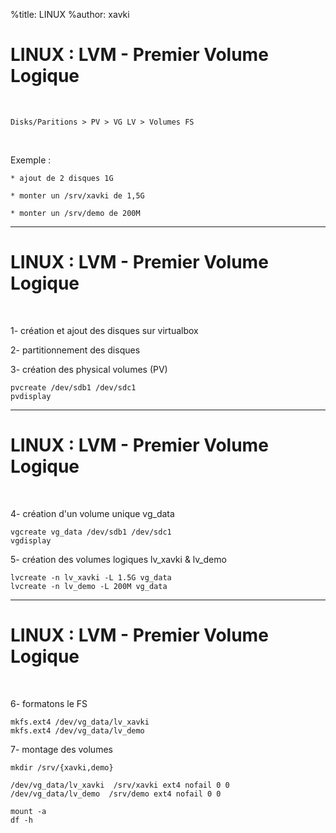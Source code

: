 %title: LINUX
%author: xavki


# LINUX : LVM - Premier Volume Logique

<br>

	Disks/Paritions > PV > VG LV > Volumes FS

<br>

Exemple :

	* ajout de 2 disques 1G

	* monter un /srv/xavki de 1,5G

	* monter un /srv/demo de 200M

----------------------------------------------------------------------------

# LINUX : LVM - Premier Volume Logique

<br>

1- création et ajout des disques sur virtualbox

2- partitionnement des disques

3- création des physical volumes (PV)

```
pvcreate /dev/sdb1 /dev/sdc1
pvdisplay
```

----------------------------------------------------------------------------

# LINUX : LVM - Premier Volume Logique

<br>

4- création d'un volume unique vg_data

```
vgcreate vg_data /dev/sdb1 /dev/sdc1
vgdisplay
```

5- création des volumes logiques lv_xavki & lv_demo

```
lvcreate -n lv_xavki -L 1.5G vg_data
lvcreate -n lv_demo -L 200M vg_data
```

----------------------------------------------------------------------------

# LINUX : LVM - Premier Volume Logique

<br>

6- formatons le FS

```
mkfs.ext4 /dev/vg_data/lv_xavki
mkfs.ext4 /dev/vg_data/lv_demo
```

7- montage des volumes

```
mkdir /srv/{xavki,demo}
```

```
/dev/vg_data/lv_xavki  /srv/xavki ext4 nofail 0 0
/dev/vg_data/lv_demo  /srv/demo ext4 nofail 0 0

mount -a
df -h
```
